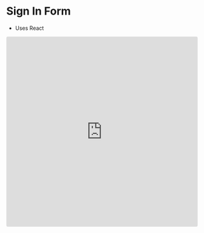 # Sign In Form

- Uses React

<iframe src="https://codesandbox.io/embed/239lj2xzqp" style="width:100%; height:500px; border:0; border-radius: 4px; overflow:hidden;" sandbox="allow-modals allow-forms allow-popups allow-scripts allow-same-origin"></iframe>